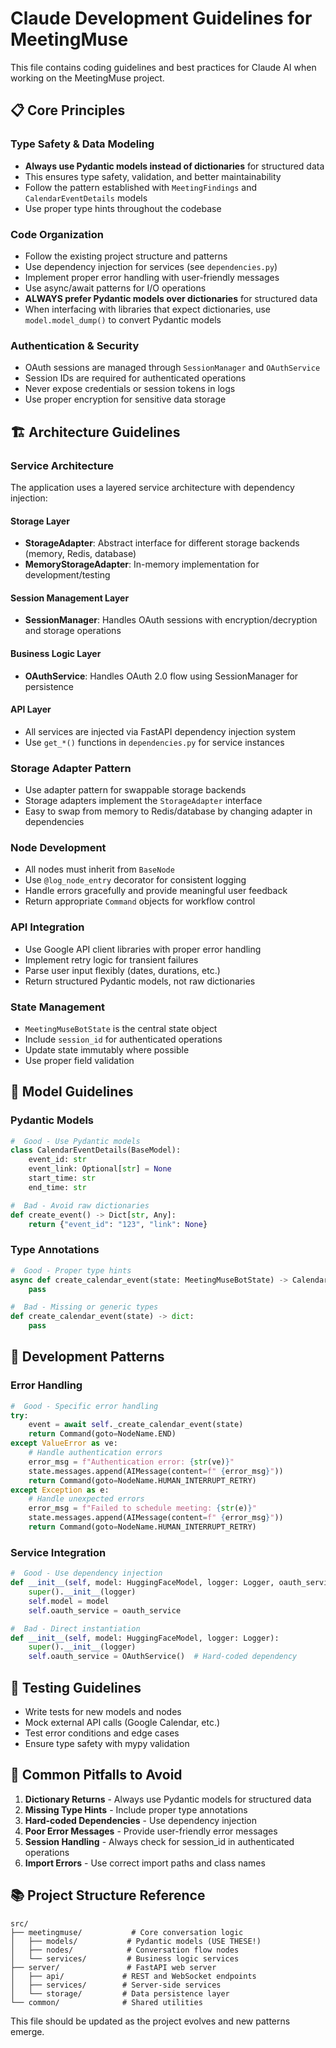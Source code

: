 # Claude Development Guidelines for MeetingMuse

This file contains coding guidelines and best practices for Claude AI when working on the MeetingMuse project.

## 📋 Core Principles

### Type Safety & Data Modeling
- **Always use Pydantic models instead of dictionaries** for structured data
- This ensures type safety, validation, and better maintainability
- Follow the pattern established with `MeetingFindings` and `CalendarEventDetails` models
- Use proper type hints throughout the codebase

### Code Organization
- Follow the existing project structure and patterns
- Use dependency injection for services (see `dependencies.py`)
- Implement proper error handling with user-friendly messages
- Use async/await patterns for I/O operations
- **ALWAYS prefer Pydantic models over dictionaries** for structured data
- When interfacing with libraries that expect dictionaries, use `model.model_dump()` to convert Pydantic models

### Authentication & Security
- OAuth sessions are managed through `SessionManager` and `OAuthService`
- Session IDs are required for authenticated operations
- Never expose credentials or session tokens in logs
- Use proper encryption for sensitive data storage

## 🏗️ Architecture Guidelines

### Service Architecture
The application uses a layered service architecture with dependency injection:

#### Storage Layer
- **StorageAdapter**: Abstract interface for different storage backends (memory, Redis, database)
- **MemoryStorageAdapter**: In-memory implementation for development/testing

#### Session Management Layer
- **SessionManager**: Handles OAuth sessions with encryption/decryption and storage operations

#### Business Logic Layer
- **OAuthService**: Handles OAuth 2.0 flow using SessionManager for persistence

#### API Layer
- All services are injected via FastAPI dependency injection system
- Use `get_*()` functions in `dependencies.py` for service instances

### Storage Adapter Pattern
- Use adapter pattern for swappable storage backends
- Storage adapters implement the `StorageAdapter` interface
- Easy to swap from memory to Redis/database by changing adapter in dependencies

### Node Development
- All nodes must inherit from `BaseNode`
- Use `@log_node_entry` decorator for consistent logging
- Handle errors gracefully and provide meaningful user feedback
- Return appropriate `Command` objects for workflow control

### API Integration
- Use Google API client libraries with proper error handling
- Implement retry logic for transient failures
- Parse user input flexibly (dates, durations, etc.)
- Return structured Pydantic models, not raw dictionaries

### State Management
- `MeetingMuseBotState` is the central state object
- Include `session_id` for authenticated operations
- Update state immutably where possible
- Use proper field validation

## 📝 Model Guidelines

### Pydantic Models
```python
#  Good - Use Pydantic models
class CalendarEventDetails(BaseModel):
    event_id: str
    event_link: Optional[str] = None
    start_time: str
    end_time: str

#  Bad - Avoid raw dictionaries
def create_event() -> Dict[str, Any]:
    return {"event_id": "123", "link": None}
```

### Type Annotations
```python
#  Good - Proper type hints
async def create_calendar_event(state: MeetingMuseBotState) -> CalendarEventDetails:
    pass

#  Bad - Missing or generic types
def create_calendar_event(state) -> dict:
    pass
```

## 🔧 Development Patterns

### Error Handling
```python
#  Good - Specific error handling
try:
    event = await self._create_calendar_event(state)
    return Command(goto=NodeName.END)
except ValueError as ve:
    # Handle authentication errors
    error_msg = f"Authentication error: {str(ve)}"
    state.messages.append(AIMessage(content=f" {error_msg}"))
    return Command(goto=NodeName.HUMAN_INTERRUPT_RETRY)
except Exception as e:
    # Handle unexpected errors
    error_msg = f"Failed to schedule meeting: {str(e)}"
    state.messages.append(AIMessage(content=f" {error_msg}"))
    return Command(goto=NodeName.HUMAN_INTERRUPT_RETRY)
```

### Service Integration
```python
#  Good - Use dependency injection
def __init__(self, model: HuggingFaceModel, logger: Logger, oauth_service: OAuthService):
    super().__init__(logger)
    self.model = model
    self.oauth_service = oauth_service

#  Bad - Direct instantiation
def __init__(self, model: HuggingFaceModel, logger: Logger):
    super().__init__(logger)
    self.oauth_service = OAuthService()  # Hard-coded dependency
```

## 🧪 Testing Guidelines

- Write tests for new models and nodes
- Mock external API calls (Google Calendar, etc.)
- Test error conditions and edge cases
- Ensure type safety with mypy validation

## 🚨 Common Pitfalls to Avoid

1. **Dictionary Returns** - Always use Pydantic models for structured data
2. **Missing Type Hints** - Include proper type annotations
3. **Hard-coded Dependencies** - Use dependency injection
4. **Poor Error Messages** - Provide user-friendly error messages
5. **Session Handling** - Always check for session_id in authenticated operations
6. **Import Errors** - Use correct import paths and class names

## 📚 Project Structure Reference

```
src/
├── meetingmuse/           # Core conversation logic
│   ├── models/           # Pydantic models (USE THESE!)
│   ├── nodes/            # Conversation flow nodes
│   └── services/         # Business logic services
├── server/               # FastAPI web server
│   ├── api/             # REST and WebSocket endpoints
│   ├── services/        # Server-side services
│   └── storage/         # Data persistence layer
└── common/              # Shared utilities
```

This file should be updated as the project evolves and new patterns emerge.
